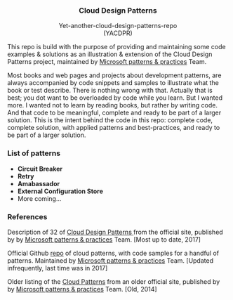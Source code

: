 <p align="center">
    <h3 align="center">Cloud Design Patterns</h3>

  <p align="center">
    Yet-another-cloud-design-patterns-repo
    <br>
    (YACDPR)
</p>

This repo is build with the purpose of providing and maintaining some code examples & solutions as an illustration & extension of the Cloud Design Patterns project, maintained by [Microsoft patterns & practices](https://github.com/mspnp) Team. 

Most books and web pages and projects about development patterns, are always accompanied by code snippets and samples to illustrate what the book or test describe. There is nothing wrong with that. Actually that is best; you dot want to be overloaded by code while you learn. But I wanted more. I wanted not to learn by reading books, but rather by writing code. And that code to be meaningful, complete and ready to be part of a larger solution. This is the intent behind the code in this repo: complete code, complete solution, with applied patterns and best-practices, and ready to be part of a larger solution. 

### List of patterns
- **Circuit Breaker**
- **Retry**
- **Amabassador**
- **External Configuration Store**
- More coming...

### References
Description of 32 of [Cloud Design Patterns
](https://docs.microsoft.com/en-us/azure/architecture/patterns/) from the official site, published by by [Microsoft patterns & practices](https://github.com/mspnp) Team. [Most up to date, 2017]

Official Github [repo](https://github.com/mspnp/cloud-design-patterns) of cloud patterns, with code samples for a handful of patterns. Maintained by [Microsoft patterns & practices](https://github.com/mspnp) Team. [Updated infrequently, last time was in 2017]

Older listing of the [Cloud Patterns](https://docs.microsoft.com/en-us/previous-versions/msp-n-p/dn600223%28v=pandp.10%29) from an older official site, published by by [Microsoft patterns & practices](https://github.com/mspnp) Team. [Old, 2014]


